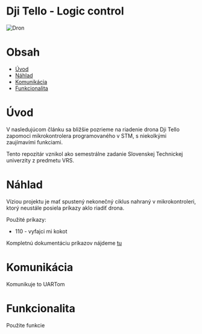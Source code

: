# Dji Tello - Logic control

![Dron](https://i.ytimg.com/vi/nZ1o8TMZymE/maxresdefault.jpg)

# Obsah

- [Úvod](#Úvod)
- [Náhlad](#Náhlad)
- [Komunikácia](#Komunikácia)
- [Funkcionalita](#Funkcionalita)

# Úvod

V nasledujúcom článku sa bližšie pozrieme na riadenie drona Dji Tello zapomoci mikrokontrolera programovaného v STM, s niekolkými zaujímavími funkciami. 

Tento repozitár vznikol ako semestrálne zadanie Slovenskej Technickej univerzity z predmetu VRS.

# Náhlad

Víziou projektu je mať spustený nekonečný ciklus nahraný v mikrokontroleri, ktorý neustále posiela príkazy aklo riadiť drona.

Použité príkazy:

* 110 - vyfajci mi kokot

Kompletnú dokumentáciu príkazov nájdeme [tu](https://terra-1-g.djicdn.com/2d4dce68897a46b19fc717f3576b7c6a/Tello%20编程相关/For%20Tello/Tello%20SDK%20Documentation%20EN_1.3_1122.pdf)

# Komunikácia

Komunikuje to UARTom

# Funkcionalita

Použite funkcie